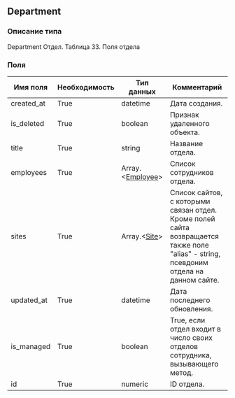 
## Department

### Описание типа
Department
Отдел.
Таблица 33. Поля отдела


### Поля

| Имя поля | Необходимость | Тип данных | Комментарий |
|---|---|---|---|
|created_at|True|datetime|Дата создания.<br/>|
|is_deleted|True|boolean|Признак удаленного объекта.<br/>|
|title|True|string|Название отдела.<br/>|
|employees|True|Array.<[Employee](/docs/types/Employee.md)>|Список сотрудников отдела.<br/>|
|sites|True|Array.<[Site](/docs/types/Site.md)>|Список сайтов, c которыми связан отдел.<br/>Кроме полей сайта возвращается также поле "alias" - string, псевдоним отдела на данном сайте.<br/>|
|updated_at|True|datetime|Дата последнего обновления.<br/>|
|is_managed|True|boolean|True, если отдел входит в число своих отделов сотрудника, вызывающего метод.<br/>|
|id|True|numeric|ID отдела.<br/>|
